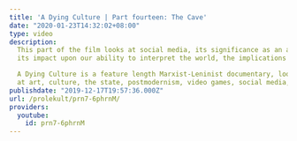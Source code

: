 ```yaml
---
title: 'A Dying Culture | Part fourteen: The Cave'
date: "2020-01-23T14:32:02+08:00"
type: video
description:
  This part of the film looks at social media, its significance as an aesthetic form,
  its impact upon our ability to interpret the world, the implications of these platform for bourgeois democracy and the particular form of memes.

  A Dying Culture is a feature length Marxist-Leninist documentary, looking
  at art, culture, the state, postmodernism, video games, social media, war and crisis.
publishdate: "2019-12-17T19:57:36.000Z"
url: /prolekult/prn7-6phrnM/
providers:
  youtube:
    id: prn7-6phrnM
---
```


